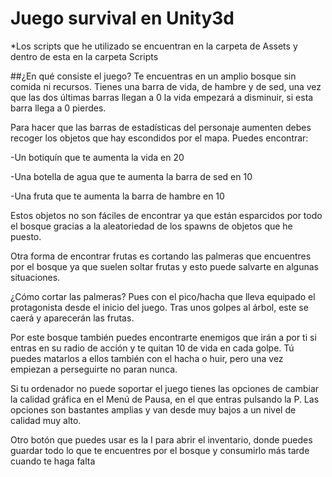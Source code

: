 # Juego survival en Unity3d
*Los scripts que he utilizado se encuentran en la carpeta de Assets y dentro de esta en la carpeta Scripts


##¿En qué consiste el juego?
Te encuentras en un amplio bosque sin comida ni recursos. Tienes una barra de vida, de hambre y de sed, una vez que las dos últimas barras llegan a 0 la vida empezará a disminuir, si esta barra llega a 0 pierdes.


Para hacer que las barras de estadísticas del personaje aumenten debes recoger los objetos que hay escondidos por el mapa. Puedes encontrar:


  -Un botiquín que te aumenta la vida en 20
  
  
  -Una botella de agua que te aumenta la barra de sed en 10
  
  
  -Una fruta que te aumenta la barra de hambre en 10
  
  
Estos objetos no son fáciles de encontrar ya que están esparcidos por todo el bosque gracias a la aleatoriedad de los spawns de objetos que he puesto.


Otra forma de encontrar frutas es cortando las palmeras que encuentres por el bosque ya que suelen soltar frutas y esto puede salvarte en algunas situaciones.


¿Cómo cortar las palmeras? Pues con el pico/hacha que lleva equipado el protagonista desde el inicio del juego. Tras unos golpes al árbol, este se caerá y aparecerán las frutas.


Por este bosque también puedes encontrarte enemigos que irán a por ti si entras en su radio de acción y te quitan 10 de vida en cada golpe. Tú puedes matarlos a ellos también con el hacha o huir, pero una vez empiezan a perseguirte no paran nunca.


Si tu ordenador no puede soportar el juego tienes las opciones de cambiar la calidad gráfica en el Menú de Pausa, en el que entras pulsando la P. Las opciones son bastantes amplias y van desde muy bajos a un nivel de calidad muy alto.


Otro botón que puedes usar es la I para abrir el inventario, donde puedes guardar todo lo que te encuentres por el bosque y consumirlo más tarde cuando te haga falta

